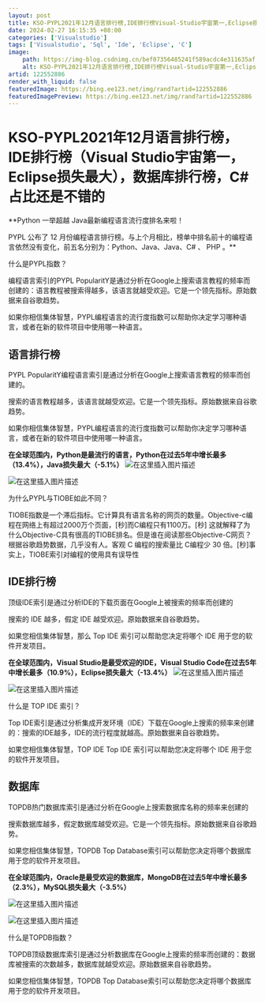 ```yaml
---
layout: post
title: KSO-PYPL2021年12月语言排行榜,IDE排行榜Visual-Studio宇宙第一,Eclipse损失最大,数据库排行榜,C占比还是不错的
date: 2024-02-27 16:15:35 +08:00
categories: ['Visualstudio']
tags: ['Visualstudio', 'Sql', 'Ide', 'Eclipse', 'C']
image:
    path: https://img-blog.csdnimg.cn/bef07356485241f589acdc4e311635af.png?x-oss-process&#61;image/watermark,type_d3F5LXplbmhlaQ,shadow_50,text_Q1NETiBAa3NvLS5ORVQ&#61;,size_20,color_FFFFFF,t_70,g_se,x_16
    alt: KSO-PYPL2021年12月语言排行榜,IDE排行榜Visual-Studio宇宙第一,Eclipse损失最大,数据库排行榜,C占比还是不错的
artid: 122552886
render_with_liquid: false
featuredImage: https://bing.ee123.net/img/rand?artid=122552886
featuredImagePreview: https://bing.ee123.net/img/rand?artid=122552886
---
```


# KSO-PYPL2021年12月语言排行榜，IDE排行榜（Visual Studio宇宙第一，Eclipse损失最大），数据库排行榜，C#占比还是不错的

**Python 一举超越 Java最新编程语言流行度排名来啦！
  
PYPL 公布了 12 月份编程语言排行榜。与上个月相比，榜单中排名前十的编程语言依然没有变化，前五名分别为：Python、Java、Java、C# 、 PHP 。**
  
什么是PYPL指数？
  
编程语言索引的PYPL PopularitY是通过分析在Google上搜索语言教程的频率而创建的：语言教程被搜索得越多，该语言就越受欢迎。它是一个领先指标。原始数据来自谷歌趋势。

如果你相信集体智慧，PYPL编程语言的流行度指数可以帮助你决定学习哪种语言，或者在新的软件项目中使用哪一种语言。

## 语言排行榜

PYPL PopularitY编程语言索引是通过分析在Google上搜索语言教程的频率而创建的。

搜索的语言教程越多，该语言就越受欢迎。它是一个领先指标。原始数据来自谷歌趋势。

如果你相信集体智慧，PYPL编程语言的流行度指数可以帮助你决定学习哪种语言，或者在新的软件项目中使用哪一种语言。
  
**在全球范围内，Python是最流行的语言，Python在过去5年中增长最多（13.4%），Java损失最大（-5.1%）**
![在这里插入图片描述](https://i-blog.csdnimg.cn/blog_migrate/98b00cffbfef4807970944375eb5d49a.png)
  
![在这里插入图片描述](https://i-blog.csdnimg.cn/blog_migrate/fa25cfea66a63f2bdbbe7fad2f4d9141.png)
  
为什么PYPL与TIOBE如此不同？
  
TIOBE指数是一个滞后指标。它计算具有语言名称的网页的数量。Objective-c编程在网络上有超过2000万个页面，[秒]而C编程只有1100万。[秒] 这就解释了为什么Objective-C具有很高的TIOBE排名。但是谁在阅读那些Objective-C网页？根据谷歌趋势数据，几乎没有人。客观 C 编程的搜索量比 C编程少 30 倍。[秒]事实上，TIOBE索引对编程的使用具有误导性

## IDE排行榜

顶级IDE索引是通过分析IDE的下载页面在Google上被搜索的频率而创建的
  
搜索的 IDE 越多，假定 IDE 越受欢迎。原始数据来自谷歌趋势。
  
如果您相信集体智慧，那么 Top IDE 索引可以帮助您决定将哪个 IDE 用于您的软件开发项目。

**在全球范围内，Visual Studio是最受欢迎的IDE，Visual Studio Code在过去5年中增长最多（10.9%），Eclipse损失最大（-13.4%）**
![在这里插入图片描述](https://i-blog.csdnimg.cn/blog_migrate/534c8da9fa58fdf4aca71da8d7c5d3d8.png)
  
![在这里插入图片描述](https://i-blog.csdnimg.cn/blog_migrate/c924506f78a6812413d8603d4bf61761.png)

什么是 TOP IDE 索引？
  
Top IDE索引是通过分析集成开发环境（IDE）下载在Google上搜索的频率来创建的：搜索的IDE越多，IDE的流行程度就越高。原始数据来自谷歌趋势。

如果您相信集体智慧，TOP IDE Top IDE 索引可以帮助您决定将哪个 IDE 用于您的软件开发项目。

## 数据库

TOPDB热门数据库索引是通过分析在Google上搜索数据库名称的频率来创建的
  
搜索数据库越多，假定数据库越受欢迎。它是一个领先指标。原始数据来自谷歌趋势。
  
如果您相信集体智慧，TOPDB Top Database索引可以帮助您决定将哪个数据库用于您的软件开发项目。

**在全球范围内，Oracle是最受欢迎的数据库，MongoDB在过去5年中增长最多（2.3%），MySQL损失最大（-3.5%）**
  
![在这里插入图片描述](https://i-blog.csdnimg.cn/blog_migrate/2a99b05f815e79030b264bf2222d000f.png)
  
![在这里插入图片描述](https://i-blog.csdnimg.cn/blog_migrate/81c99dfd8033f9489435c12772e613a1.png)
  
什么是TOPDB指数？
  
TOPDB顶级数据库索引是通过分析数据库在Google上搜索的频率而创建的：数据库被搜索的次数越多，数据库就越受欢迎。原始数据来自谷歌趋势。

如果您相信集体智慧，TOPDB Top Database索引可以帮助您决定将哪个数据库用于您的软件开发项目。